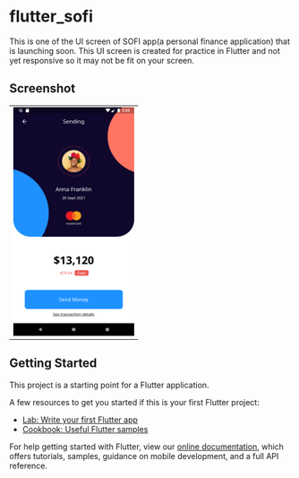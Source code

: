 # flutter_sofi

This is one of the UI screen of SOFI app(a personal finance application) that is launching soon. This UI screen is created for practice in Flutter and not yet responsive so it may not be fit on your screen. 

## Screenshot
<table>
<tr>
    <td><img src="https://github.com/himanshugarg08/flutter_sofi/blob/main/Screenshot_1625307960.png" width=216 height=408 padding = "20"/></td>
  </tr>
</table>

## Getting Started

This project is a starting point for a Flutter application.

A few resources to get you started if this is your first Flutter project:

- [Lab: Write your first Flutter app](https://flutter.dev/docs/get-started/codelab)
- [Cookbook: Useful Flutter samples](https://flutter.dev/docs/cookbook)

For help getting started with Flutter, view our
[online documentation](https://flutter.dev/docs), which offers tutorials,
samples, guidance on mobile development, and a full API reference.
